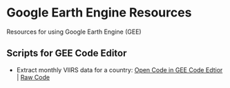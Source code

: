# Google Earth Engine Resources
Resources for using Google Earth Engine (GEE)

## Scripts for GEE Code Editor

* Extract monthly VIIRS data for a country: [Open Code in GEE Code Edtior](https://code.earthengine.google.com/0da2b157be0bd40b2b9e54f1cc86f323) | [Raw Code](www.google.com)